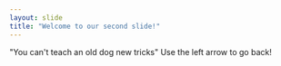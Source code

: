 ```yaml
---
layout: slide
title: "Welcome to our second slide!"
---
```

"You can't teach an old dog new tricks"
Use the left arrow to go back!
